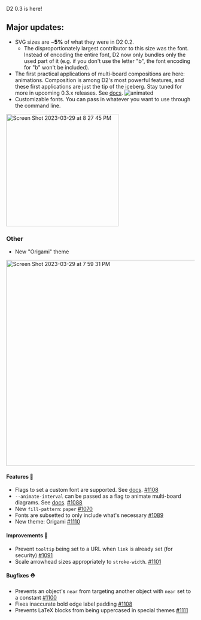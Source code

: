 D2 0.3 is here! 

## Major updates:

- SVG sizes are ~**5%** of what they were in D2 0.2. 
  - The disproportionately largest contributor to this size was the font. Instead of encoding the entire font, D2 now only bundles only the used part of it (e.g. if you don't use the letter "b", the font encoding for "b" won't be included).
- The first practical applications of multi-board compositions are here: animations. Composition is among D2's most powerful features, and these first applications are just the tip of the iceberg. Stay tuned for more in upcoming 0.3.x releases. See [docs](https://d2lang.com/tour/composition).
![animated](https://user-images.githubusercontent.com/3120367/228722320-65a42558-55b5-40f0-8616-53510b57202f.svg)
- Customizable fonts. You can pass in whatever you want to use through the command line. 
<img width="300" alt="Screen Shot 2023-03-29 at 8 27 45 PM" src="https://user-images.githubusercontent.com/3120367/228721122-577c8d28-5fbf-473e-924c-35f6f1e98fa1.png">

### Other

- New "Origami" theme
<img width="550" alt="Screen Shot 2023-03-29 at 7 59 31 PM" src="https://user-images.githubusercontent.com/3120367/228721029-2136e162-e303-4b87-9da3-d8e6ad02af92.png">

#### Features 🚀

- Flags to set a custom font are supported. See [docs](https://d2lang.com/tour/fonts). [#1108](https://github.com/terrastruct/d2/pull/1108)
- `--animate-interval` can be passed as a flag to animate multi-board diagrams. See [docs](https://d2lang.com/tour/composition). [#1088](https://github.com/terrastruct/d2/pull/1088)
- New `fill-pattern`: `paper` [#1070](https://github.com/terrastruct/d2/pull/1070)
- Fonts are subsetted to only include what's necessary [#1089](https://github.com/terrastruct/d2/pull/1089)
- New theme: Origami [#1110](https://github.com/terrastruct/d2/pull/1110)

#### Improvements 🧹

- Prevent `tooltip` being set to a URL when `link` is already set (for security) [#1091](https://github.com/terrastruct/d2/pull/1091)
- Scale arrowhead sizes appropriately to `stroke-width`. [#1101](https://github.com/terrastruct/d2/pull/1101)

#### Bugfixes ⛑️

- Prevents an object's `near` from targeting another object with `near` set to a constant [#1100](https://github.com/terrastruct/d2/pull/1100)
- Fixes inaccurate bold edge label padding [#1108](https://github.com/terrastruct/d2/pull/1108)
- Prevents LaTeX blocks from being uppercased in special themes [#1111](https://github.com/terrastruct/d2/pull/1111)
